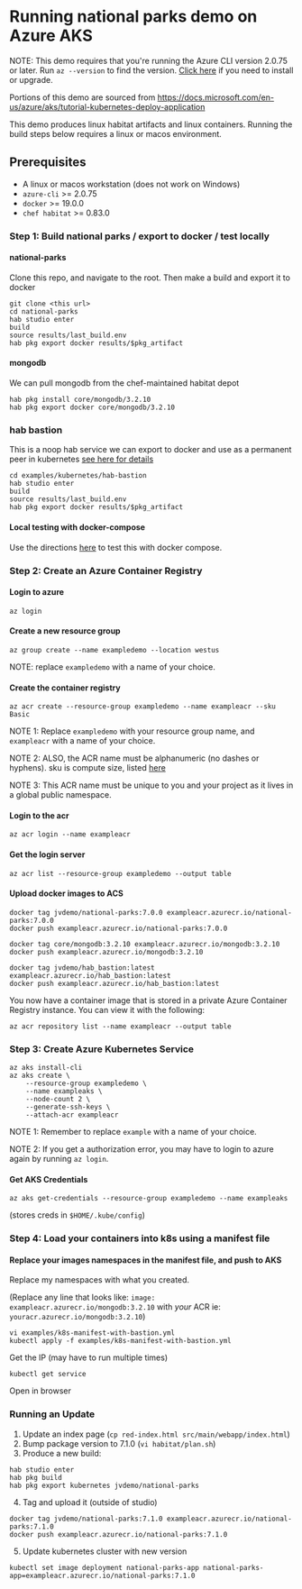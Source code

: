 # Running national parks demo on Azure AKS
NOTE: This demo requires that you're running the Azure CLI version 2.0.75 or later. Run `az --version` to find the version. [Click here](https://docs.microsoft.com/en-us/cli/azure/install-azure-cli) if you need to install or upgrade.

Portions of this demo are sourced from https://docs.microsoft.com/en-us/azure/aks/tutorial-kubernetes-deploy-application

This demo produces linux habitat artifacts and linux containers.  Running the build steps below requires a linux or macos environment.

## Prerequisites
- A linux or macos workstation (does not work on Windows)
- `azure-cli` >= 2.0.75
- `docker` >= 19.0.0
- `chef habitat` >= 0.83.0

### Step 1: Build national parks / export to docker / test locally
#### national-parks
Clone this repo, and navigate to the root.  Then make a build and export it to docker
```
git clone <this url>
cd national-parks
hab studio enter
build
source results/last_build.env
hab pkg export docker results/$pkg_artifact
```
#### mongodb
We can pull mongodb from the chef-maintained habitat depot
```
hab pkg install core/mongodb/3.2.10
hab pkg export docker core/mongodb/3.2.10
```

### hab bastion
This is a noop hab service we can export to docker and use as a permanent peer in kubernetes [see here for details](https://www.habitat.sh/docs/best-practices/#kubernetes)
```
cd examples/kubernetes/hab-bastion
hab studio enter
build
source results/last_build.env
hab pkg export docker results/$pkg_artifact
```

#### Local testing with docker-compose
Use the directions [here](docs/docker_compose_demo.md) to test this with docker compose.

### Step 2: Create an Azure Container Registry

#### Login to azure
```
az login
```

#### Create a new resource group
```
az group create --name exampledemo --location westus
```
NOTE: replace `exampledemo` with a name of your choice.

#### Create the container registry
```
az acr create --resource-group exampledemo --name exampleacr --sku Basic
```
NOTE 1: Replace `exampledemo` with your resource group name, and `exampleacr` with a name of your choice.

NOTE 2: ALSO, the ACR name must be alphanumeric (no dashes or hyphens). sku is compute size, listed [here](https://docs.microsoft.com/en-us/azure/container-registry/container-registry-skus)

NOTE 3: This ACR name must be unique to you and your project as it lives in a global public namespace.

#### Login to the acr
```
az acr login --name exampleacr
```


#### Get the login server
```
az acr list --resource-group exampledemo --output table
```
#### Upload docker images to ACS
```
docker tag jvdemo/national-parks:7.0.0 exampleacr.azurecr.io/national-parks:7.0.0
docker push exampleacr.azurecr.io/national-parks:7.0.0

docker tag core/mongodb:3.2.10 exampleacr.azurecr.io/mongodb:3.2.10
docker push exampleacr.azurecr.io/mongodb:3.2.10

docker tag jvdemo/hab_bastion:latest exampleacr.azurecr.io/hab_bastion:latest
docker push exampleacr.azurecr.io/hab_bastion:latest
```
You now have a container image that is stored in a private Azure Container Registry instance. You can view it with the following:

```
az acr repository list --name exampleacr --output table
```

### Step 3: Create Azure Kubernetes Service
```
az aks install-cli
az aks create \
    --resource-group exampledemo \
    --name exampleaks \
    --node-count 2 \
    --generate-ssh-keys \
    --attach-acr exampleacr
```
NOTE 1: Remember to replace `example` with a name of your choice.

NOTE 2: If you get a authorization error, you may have to login to azure again by running `az login`.

#### Get AKS Credentials
```
az aks get-credentials --resource-group exampledemo --name exampleaks
```
(stores creds in `$HOME/.kube/config`)

### Step 4: Load your containers into k8s using a manifest file

#### Replace your images namespaces in the manifest file, and push to AKS
Replace my namespaces with what you created.

(Replace any line that looks like: `image: exampleacr.azurecr.io/mongodb:3.2.10` with _your_ ACR ie: `youracr.azurecr.io/mongodb:3.2.10`)
```
vi examples/k8s-manifest-with-bastion.yml
kubectl apply -f examples/k8s-manifest-with-bastion.yml
```
Get the IP (may have to run multiple times)
```
kubectl get service
```
Open in browser

### Running an Update
1. Update an index page (`cp red-index.html src/main/webapp/index.html`)
2. Bump package version to 7.1.0 (`vi habitat/plan.sh`)
3. Produce a new build:
```
hab studio enter
hab pkg build
hab pkg export kubernetes jvdemo/national-parks
```
4. Tag and upload it (outside of studio)
```
docker tag jvdemo/national-parks:7.1.0 exampleacr.azurecr.io/national-parks:7.1.0
docker push exampleacr.azurecr.io/national-parks:7.1.0
```
5. Update kubernetes cluster with new version
```
kubectl set image deployment national-parks-app national-parks-app=exampleacr.azurecr.io/national-parks:7.1.0
```
